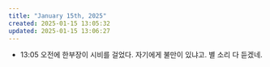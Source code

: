 ```yaml
---
title: "January 15th, 2025"
created: 2025-01-15 13:05:32
updated: 2025-01-15 13:06:27
---
```

  * 13:05 오전에 한부장이 시비를 걸었다. 자기에게 불만이 있냐고. 별 소리 다 듣겠네.

